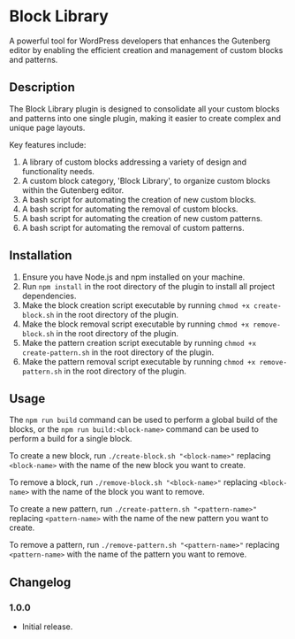# Block Library

A powerful tool for WordPress developers that enhances the Gutenberg editor by enabling the efficient creation and management of custom blocks and patterns.

## Description

The Block Library plugin is designed to consolidate all your custom blocks and patterns into one single plugin, making it easier to create complex and unique page layouts.

Key features include:

1. A library of custom blocks addressing a variety of design and functionality needs.
2. A custom block category, 'Block Library', to organize custom blocks within the Gutenberg editor.
3. A bash script for automating the creation of new custom blocks.
4. A bash script for automating the removal of custom blocks.
5. A bash script for automating the creation of new custom patterns.
6. A bash script for automating the removal of custom patterns.

## Installation

1. Ensure you have Node.js and npm installed on your machine.
2. Run `npm install` in the root directory of the plugin to install all project dependencies.
3. Make the block creation script executable by running `chmod +x create-block.sh` in the root directory of the plugin.
4. Make the block removal script executable by running `chmod +x remove-block.sh` in the root directory of the plugin.
5. Make the pattern creation script executable by running `chmod +x create-pattern.sh` in the root directory of the plugin.
6. Make the pattern removal script executable by running `chmod +x remove-pattern.sh` in the root directory of the plugin.

## Usage

The `npm run build` command can be used to perform a global build of the blocks, or the `npm run build:<block-name>` command can be used to perform a build for a single block.

To create a new block, run `./create-block.sh "<block-name>"` replacing `<block-name>` with the name of the new block you want to create.

To remove a block, run `./remove-block.sh "<block-name>"` replacing `<block-name>` with the name of the block you want to remove.

To create a new pattern, run `./create-pattern.sh "<pattern-name>"` replacing `<pattern-name>` with the name of the new pattern you want to create.

To remove a pattern, run `./remove-pattern.sh "<pattern-name>"` replacing `<pattern-name>` with the name of the pattern you want to remove.

## Changelog

### 1.0.0
- Initial release.
